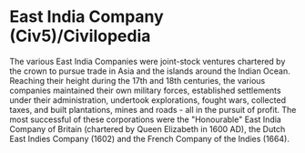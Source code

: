 # East India Company (Civ5)/Civilopedia

The various East India Companies were joint-stock ventures chartered by the crown to pursue trade in Asia and the islands around the Indian Ocean. Reaching their height during the 17th and 18th centuries, the various companies maintained their own military forces, established settlements under their administration, undertook explorations, fought wars, collected taxes, and built plantations, mines and roads - all in the pursuit of profit. The most successful of these corporations were the "Honourable" East India Company of Britain (chartered by Queen Elizabeth in 1600 AD), the Dutch East Indies Company (1602) and the French Company of the Indies (1664).